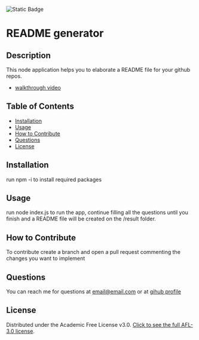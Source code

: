 
![Static Badge](https://img.shields.io/badge/licence-AFL%203.0-blue?style=flat)

# README generator

## Description
This node application helps you to elaborate a README file for your github repos. 
- [walkthrough video](https://drive.google.com/file/d/1kbYiUCYSOf7tor6cKCjbNYz-LsTeWOb2/view?usp=sharing)

## Table of Contents
- [Installation](#installation)
- [Usage](#usage)
- [How to Contribute](#how-to-contribute)
- [Questions](#questions)
- [License](#license)

## Installation
run npm -i to install required packages 

## Usage
run node index.js to run the app, continue filling all the questions until you finish and a README file will be created on the /result folder.

## How to Contribute
To contribute create a branch and open a pull request commenting the changes you want to implement

## Questions
You can reach me for questions at email@email.com or at [gihub profile](https://github.com/marioxabel)

## License
Distributed under the Academic Free License v3.0. [Click to see the full AFL-3.0 license](https://choosealicense.com/licenses/afl-3.0/).
